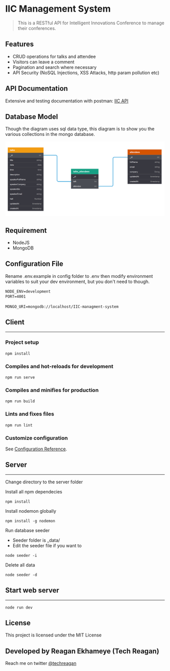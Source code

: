 # IIC Management System

> This is a RESTful API for Intelligent Innovations Conference to manage their conferences.

## Features

- CRUD operations for talks and attendee
- Visitors can leave a comment
- Pagination and search where necessary
- API Security (NoSQL Injections, XSS Attacks, http param pollution etc)

## API Documentation

<!-- Hosted on netlify: [Blog API](https://blog-api-docs-77ae6a.netlify.com/) -->

Extensive and testing documentation with postman: [IIC API](https://documenter.getpostman.com/view/9407876/SWTD6vrb?version=latest)

## Database Model

Though the diagram uses sql data type, this diagram is to show you the various collections in the mongo database.

![Screenshot](server/public/img/IIC-models.PNG)

## Requirement

- NodeJS
- MongoDB

## Configuration File

Rename .env.example in config folder to .env then modify environment variables to suit your dev environment, but you don't need to though.

```ENV
NODE_ENV=development
PORT=4001

MONGO_URI=mongodb://localhost/IIC-managment-system
```

## Client

---

### Project setup

```
npm install
```

### Compiles and hot-reloads for development

```
npm run serve
```

### Compiles and minifies for production

```
npm run build
```

### Lints and fixes files

```
npm run lint
```

### Customize configuration

See [Configuration Reference](https://cli.vuejs.org/config/).

## Server

---

Change directory to the server folder

Install all npm dependecies

```console
npm install
```

Install nodemon globally

```console
npm install -g nodemon
```

Run database seeder

- Seeder folder is \_data/
- Edit the seeder file if you want to

```console
node seeder -i
```

Delete all data

```console
node seeder -d
```

## Start web server

---

```console
node run dev
```

## License

This project is licensed under the MIT License

## Developed by Reagan Ekhameye (Tech Reagan)

Reach me on twitter [@techreagan](https://www.twitter.com/techreagan)
